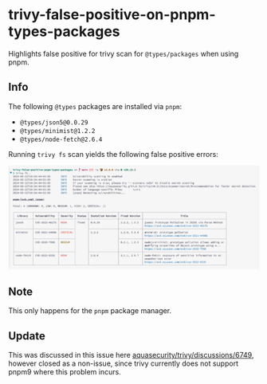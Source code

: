 # trivy-false-positive-on-pnpm-types-packages
Highlights false positive for trivy scan for `@types/packages` when using pnpm.

## Info
The following `@types` packages are installed via `pnpm`:

- `@types/json5@0.0.29`
- `@types/minimist@1.2.2`
- `@types/node-fetch@2.6.4`

Running `trivy fs` scan yields the following false positive errors:

![](media.png)


## Note

This only happens for the `pnpm` package manager.

## Update

This was discussed in this issue here [aquasecurity/trivy/discussions/6749](https://github.com/aquasecurity/trivy/discussions/6749), however closed as a non-issue, since trivy currently does not support pnpm9 where this problem incurs.
